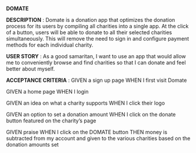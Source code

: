 **DOMATE** 

**DESCRIPTION** :
Domate is a donation app that optimizes the donation process for its users by compiling all charities into a single app. At the click of a button, users will be able to donate to all their selected charities simultaneously. This will remove the need to sign in and configure payment methods for each individual charity.

**USER STORY** :
As a good samaritan, I want to use an app that would allow me to conveniently browse and find charities so that I can donate and feel better about myself.

**ACCEPTANCE CRITERIA** :
GIVEN a sign up page WHEN I first visit Domate 

GIVEN a home page WHEN I login

GIVEN an idea on what a charity supports WHEN I click their logo 

GIVEN an option to set a donation amount WHEN I click on the donate button featured on the charity’s page 

GIVEN praise WHEN I click on the DOMATE button THEN money is subtracted from my account and given to the various charities based on the donation amounts set 



